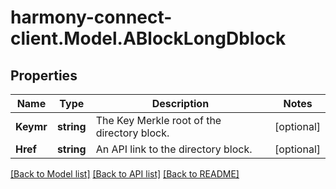 # harmony-connect-client.Model.ABlockLongDblock
## Properties

Name | Type | Description | Notes
------------ | ------------- | ------------- | -------------
**Keymr** | **string** | The Key Merkle root of the directory block. | [optional] 
**Href** | **string** | An API link to the directory block. | [optional] 

[[Back to Model list]](../README.md#documentation-for-models) [[Back to API list]](../README.md#documentation-for-api-endpoints) [[Back to README]](../README.md)

